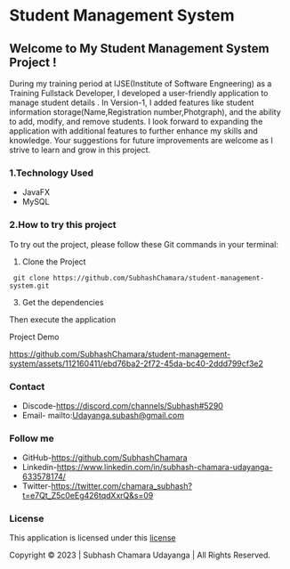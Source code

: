 # Student Management System

## Welcome to My Student Management System Project !

During my training period at IJSE(Institute of Software Engneering) as a Training Fullstack Developer, I developed a user-friendly application to manage student details . In Version-1, I added features like student information storage(Name,Registration number,Photgraph), and the ability to add, modify, and remove students. I look forward to expanding the application with additional features to further enhance my skills and knowledge. Your suggestions for future improvements are welcome as I strive to learn and grow in this project.

### 1.Technology Used

 - JavaFX
 - MySQL

### 2.How to try this project
  
  To try out the project, please follow these Git commands in your terminal:
  1. Clone the Project 
```
 git clone https://github.com/SubhashChamara/student-management-system.git
```


  3. Get the dependencies
  
  Then execute the application  

  Project Demo
  
  https://github.com/SubhashChamara/student-management-system/assets/112160411/ebd76ba2-2f72-45da-bc40-2ddd799cf3e2
  
### Contact
 
-  Discode-https://discord.com/channels/Subhash#5290
-  Email-  mailto:Udayanga.subash@gmail.com
    
### Follow me

- GitHub-https://github.com/SubhashChamara
- Linkedin-https://www.linkedin.com/in/subhash-chamara-udayanga-633578174/
- Twitter-https://twitter.com/chamara_subhash?t=e7Qt_Z5c0eEg426tqdXxrQ&s=09


### License
This application is licensed under this [license](License.txt)

Copyright &copy; 2023 | Subhash Chamara Udayanga | All Rights Reserved.
